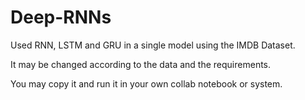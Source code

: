 # Deep-RNNs

Used RNN, LSTM and GRU in a single model using the IMDB Dataset.

It may be changed according to the data and the requirements.

You may copy it and run it in your own collab notebook or system.
